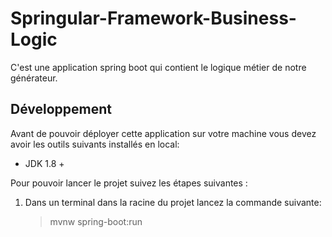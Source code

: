 #  Springular-Framework-Business-Logic

C'est une application spring boot qui contient le logique métier de notre générateur.

## Développement

Avant de pouvoir déployer cette application sur votre machine vous devez avoir les outils suivants installés en local:

  * JDK 1.8 +

 Pour pouvoir lancer le projet suivez les étapes suivantes :
 1. Dans un terminal dans la racine du projet lancez la commande suivante:

	> mvnw spring-boot:run
 
 